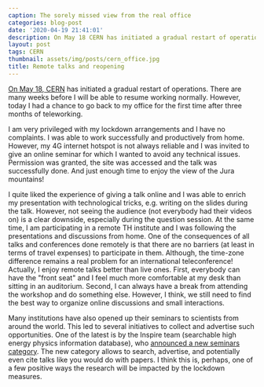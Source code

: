 ```yaml
---
caption: The sorely missed view from the real office
categories: blog-post
date: '2020-04-19 21:41:01'
description: On May 18 CERN has initiated a gradual restart of operations.
layout: post
tags: CERN
thumbnail: assets/img/posts/cern_office.jpg
title: Remote talks and reopening
---
```


[On May 18, CERN](https://home.cern/news/news/cern/gradual-restart-plan-cerns-site-activities)
 has initiated a gradual restart of operations. There are many
weeks before I will be able to resume working normally. However, today I had a chance to go back to my office for the first
time after three months of teleworking. 

I am very privileged with my lockdown arrangements and I have no complaints.
I was able to work successfully and productively from home. 
However, my 4G internet hotspot is not always reliable and I was invited to give an online seminar
for which I wanted to avoid any technical issues.
Permission was granted, the site was accessed and the talk was successfully done.
And just enough time to enjoy the view of the Jura mountains!

I quite liked the experience of giving a talk online and I was able to enrich
my presentation with technological tricks, e.g. writing on the slides during the talk.
However, not seeing the audience (not everybody had their videos on)
 is a clear downside, especially during the question session. At the same time, I am participating
in a remote TH institute and I was following the presentations and discussions from home.
One of the consequences of all talks and conferences done remotely
is that there are no barriers (at least in terms of travel expenses) to participate in them.
Although, the time-zone difference remains a real problem for an international teleconference!
Actually, I enjoy remote talks better than live ones. First, everybody can have the "front seat"
and I feel much more comfortable at my desk than sitting in an auditorium. Second, I can always have a
break from attending the workshop and do something else. However, I think, we still need to find
the best way to organize online discussions and small interactions.

Many institutions have also opened up their seminars to scientists from around the world.
This led to several initiatives to collect and advertise such opportunities.
One of the latest is by the Inspire team (searchable high energy physics information database), who [announced a new seminars category](https://blog.inspirehep.net/2020/05/announcing-inspire-seminars/).
The new category allows to search, advertise, and potentially even cite talks like you would do with papers.
I think this is, perhaps, one of a few positive ways the research will be impacted by the lockdown measures.
